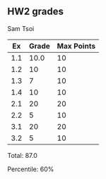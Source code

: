 ## HW2 grades
Sam Tsoi

|Ex|Grade|Max Points|
|--|-----|----------|
|1.1|10.0|10|
|1.2|10|10|
|1.3|7|10|
|1.4|10|10|
|2.1|20|20|
|2.2|5|10|
|3.1|20|20|
|3.2|5|10|

Total: 87.0

Percentile: 60%